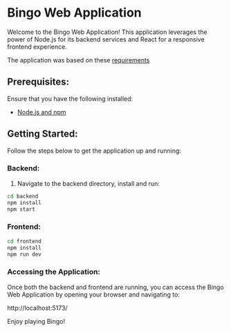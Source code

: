 # Bingo Web Application

Welcome to the Bingo Web Application! This application leverages the power of Node.js for its backend services and React for a responsive frontend experience.

The application was based on these [requirements](https://tddbuddy.com/katas/bingo.html)

## Prerequisites:

Ensure that you have the following installed:
- [Node.js and npm](https://nodejs.org/)

## Getting Started:

Follow the steps below to get the application up and running:

### Backend:

1. Navigate to the backend directory, install and run:

```bash
cd backend
npm install
npm start
```

### Frontend:

```bash
cd frontend
npm install
npm run dev
```

### Accessing the Application:
Once both the backend and frontend are running, you can access the Bingo Web Application by opening your browser and navigating to:

http://localhost:5173/

Enjoy playing Bingo!